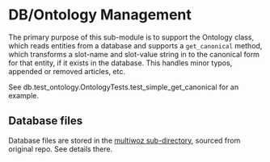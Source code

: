 # DB/Ontology Management

The primary purpose of this sub-module is to support the Ontology class, which reads entities from a database and 
supports a `get_canonical` method, which transforms a slot-name and slot-value string in to the canonical form for that
entity, if it exists in the database. This handles minor typos, appended or removed articles, etc.

See db.test_ontology.OntologyTests.test_simple_get_canonical for an example.

## Database files

Database files are stored in the [multiwoz sub-directory](./multiwoz), sourced from original repo. See details there.